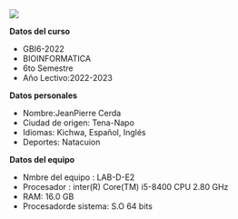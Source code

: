 <img src="https://upload.wikimedia.org/wikipedia/commons/thumb/8/82/Gnu-bash-logo.svg/2560px-Gnu-bash-logo.svg.png">

**Datos del curso**
- GBI6-2022
- BIOINFORMATICA
- 6to Semestre
- Año Lectivo:2022-2023

**Datos personales**
- Nombre:JeanPierre Cerda
- Ciudad de origen: Tena-Napo
- Idiomas: Kichwa, Español, Inglés
- Deportes: Natacuion 

**Datos del equipo**
- Nmbre del equipo : LAB-D-E2
- Procesador : inter(R) Core(TM) i5-8400 CPU 2.80 GHz 
- RAM: 16.0 GB
- Procesadorde sistema: S.O 64 bits 
